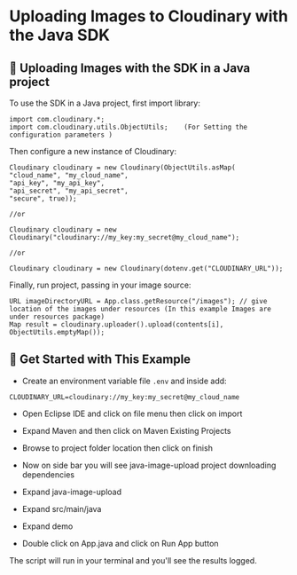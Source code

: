# Uploading Images to Cloudinary with the Java SDK

## 🧰 Uploading Images with the SDK in a Java project

To use the SDK in a Java project, first import library:

```
import com.cloudinary.*;
import com.cloudinary.utils.ObjectUtils;    (For Setting the configuration parameters )
```

Then configure a new instance of Cloudinary:

```
Cloudinary cloudinary = new Cloudinary(ObjectUtils.asMap(
"cloud_name", "my_cloud_name",
"api_key", "my_api_key",
"api_secret", "my_api_secret",
"secure", true));

//or

Cloudinary cloudinary = new Cloudinary("cloudinary://my_key:my_secret@my_cloud_name");

//or

Cloudinary cloudinary = new Cloudinary(dotenv.get("CLOUDINARY_URL"));
```

Finally, run project, passing in your image source:

```
URL imageDirectoryURL = App.class.getResource("/images"); // give location of the images under resources (In this example Images are under resources package)
Map result = cloudinary.uploader().upload(contents[i], ObjectUtils.emptyMap());
```

## 🚀 Get Started with This Example

* Create an environment variable file `.env` and inside add:
```
CLOUDINARY_URL=cloudinary://my_key:my_secret@my_cloud_name
```

* Open Eclipse IDE and click on file menu then click on import

* Expand Maven and then click on Maven Existing Projects

* Browse to project folder location then click on finish

* Now on side bar you will see java-image-upload project downloading dependencies

* Expand java-image-upload

* Expand src/main/java

* Expand demo

* Double click on App.java and click on Run App button

The script will run in your terminal and you'll see the results logged.


